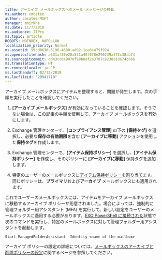 ```yaml
---
title: アーカイブ メールボックスへのメール メッセージの移動
ms.author: cmcatee
author: cmcatee-MSFT
manager: mnirkhe
ms.date: 11/7/2018
ms.audience: ITPro
ms.topic: article
ROBOTS: NOINDEX, NOFOLLOW
localization_priority: Normal
ms.assetid: 59cd8630-6196-4680-ad92-1ce0e479f924
ms.openlocfilehash: a631af20e28a531a40f078e290239a372c38ab74
ms.sourcegitcommit: dd43cc0a9470f98b8ef2a3787c823801d674c666
ms.translationtype: HT
ms.contentlocale: ja-JP
ms.lasthandoff: 02/12/2019
ms.locfileid: "29941719"
---
```

アーカイブ メールボックスにアイテムを整理すると、問題が発生します。次の手順を実行したことを確認してください。
  
1. **[アーカイブ メールボックス]** が有効になっていることを確認します。そうでない場合は、[この記事](https://docs.microsoft.com/office365/securitycompliance/enable-archive-mailboxes)の手順を使用して、アーカイブ メールボックスを有効にします。 
    
2. Exchange 管理センターで、**[コンプライアンス管理]** の下の **[保持タグ]** を選択し、必要な**保存の有効期限**を含む **[アーカイブに移動]** アクションを使用した**保持タグ**を作成します。
    
3. Exchange 管理センターで、**[アイテム保持ポリシー]** を選択し、**[アイテム保持ポリシー]** を作成し、そのポリシーに **[アーカイブに移動]** 保持タグを追加します。 
    
4. 特定のユーザーのメールボックスに[アイテム保持ポリシーを割り当て](https://docs.microsoft.com/exchange/security-and-compliance/messaging-records-management/apply-retention-policy)ます。同じポリシーは、**プライマリ**および**アーカイブ** メールボックスにも適用されます。 
    
これでユーザーのメールボックスには、アイテムをアーカイブ メールボックスに移動するアーカイブ ポリシーが用意されました。場合によっては、強制的に管理フォルダー用アシスタント (MFA) を実行して、新しい設定をユーザーのメールボックスに適用する必要があります。[EXO PowerShell に接続された](https://docs.microsoft.com/powershell/exchange/exchange-online/connect-to-exchange-online-powershell/connect-to-exchange-online-powershell?view=exchange-ps)状態で次のコマンドを実行し、特定のメールボックスに対して管理フォルダー用アシスタントを起動します。 
  
```
Start-ManagedFolderAssistant -Identity <name of the mailbox>
```

アーカイブ ポリシーの設定の詳細については、[メールボックスのアーカイブと削除ポリシーの設定](https://docs.microsoft.com/office365/securitycompliance/set-up-an-archive-and-deletion-policy-for-mailboxes#step-1-enable-archive-mailboxes-for-users)に関するページを参照してください。
  

